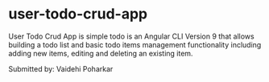 # user-todo-crud-app
User Todo Crud App is simple todo is an Angular CLI Version 9  that allows building a todo list and basic todo items management functionality including adding new items, editing and deleting an existing item.  

Submitted by: Vaidehi Poharkar
